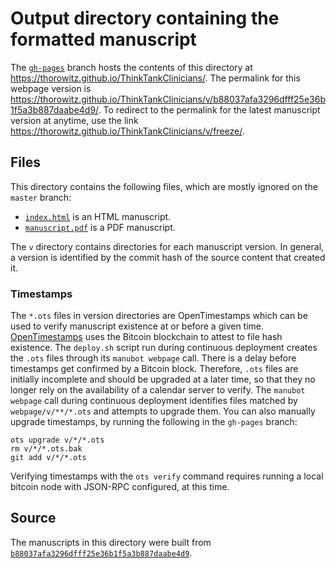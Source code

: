 # Output directory containing the formatted manuscript

The [`gh-pages`](https://github.com/thorowitz/ThinkTankClinicians/tree/gh-pages) branch hosts the contents of this directory at <https://thorowitz.github.io/ThinkTankClinicians/>.
The permalink for this webpage version is <https://thorowitz.github.io/ThinkTankClinicians/v/b88037afa3296dfff25e36b1f5a3b887daabe4d9/>.
To redirect to the permalink for the latest manuscript version at anytime, use the link <https://thorowitz.github.io/ThinkTankClinicians/v/freeze/>.

## Files

This directory contains the following files, which are mostly ignored on the `master` branch:

+ [`index.html`](index.html) is an HTML manuscript.
+ [`manuscript.pdf`](manuscript.pdf) is a PDF manuscript.

The `v` directory contains directories for each manuscript version.
In general, a version is identified by the commit hash of the source content that created it.

### Timestamps

The `*.ots` files in version directories are OpenTimestamps which can be used to verify manuscript existence at or before a given time.
[OpenTimestamps](https://opentimestamps.org/) uses the Bitcoin blockchain to attest to file hash existence.
The `deploy.sh` script run during continuous deployment creates the `.ots` files through its `manubot webpage` call.
There is a delay before timestamps get confirmed by a Bitcoin block.
Therefore, `.ots` files are initially incomplete and should be upgraded at a later time, so that they no longer rely on the availability of a calendar server to verify.
The `manubot webpage` call during continuous deployment identifies files matched by `webpage/v/**/*.ots` and attempts to upgrade them.
You can also manually upgrade timestamps, by running the following in the `gh-pages` branch:

```shell
ots upgrade v/*/*.ots
rm v/*/*.ots.bak
git add v/*/*.ots
```

Verifying timestamps with the `ots verify` command requires running a local bitcoin node with JSON-RPC configured, at this time.

## Source

The manuscripts in this directory were built from
[`b88037afa3296dfff25e36b1f5a3b887daabe4d9`](https://github.com/thorowitz/ThinkTankClinicians/commit/b88037afa3296dfff25e36b1f5a3b887daabe4d9).

